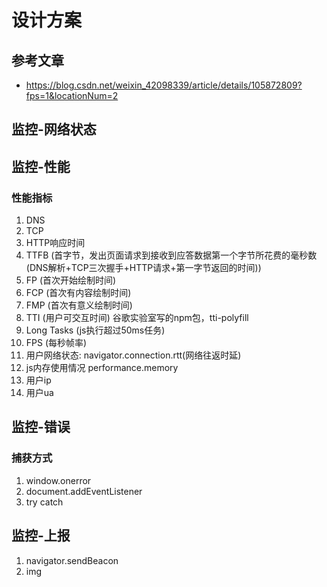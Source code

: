 # 设计方案
## 参考文章
* <https://blog.csdn.net/weixin_42098339/article/details/105872809?fps=1&locationNum=2>

## 监控-网络状态


## 监控-性能

### 性能指标
1. DNS
2. TCP
3. HTTP响应时间
4. TTFB (首字节，发出页面请求到接收到应答数据第一个字节所花费的毫秒数(DNS解析+TCP三次握手+HTTP请求+第一字节返回的时间))
5. FP  (首次开始绘制时间)
6. FCP (首次有内容绘制时间)
7. FMP (首次有意义绘制时间)
8. TTI (用户可交互时间) 谷歌实验室写的npm包，tti-polyfill
9. Long Tasks (js执行超过50ms任务)
10. FPS (每秒帧率)
11. 用户网络状态: navigator.connection.rtt(网络往返时延)
12. js内存使用情况 performance.memory
13. 用户ip
14. 用户ua


## 监控-错误

### 捕获方式
1. window.onerror
2. document.addEventListener
3. try catch


## 监控-上报
1. navigator.sendBeacon
2. img
